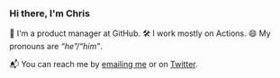 ### Hi there, I'm Chris

🔭 I'm a product manager at GitHub.
🛠 I work mostly on Actions. 
😄 My pronouns are *&ldquo;he&rdquo;/&ldquo;him&rdquo;*. 

📬 You can reach me by [emailing me](mailto:chrispat@github.com) or on [Twitter](https://twitter.com/chrisrpatterson).

